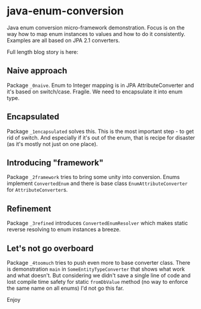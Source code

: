 java-enum-conversion
====================

Java enum conversion micro-framework demonstration. Focus is on the way how to map enum instances to
values and how to do it consistently. Examples are all based on JPA 2.1 converters.

Full length blog story is here: 

## Naive approach

Package `_0naive`. Enum to Integer mapping is in JPA AttributeConverter and it's based on switch/case.
Fragile. We need to encapsulate it into enum type.

## Encapsulated

Package `_1encapsulated` solves this. This is the most important step - to get rid of switch. And
especially if it's out of the enum, that is recipe for disaster (as it's mostly not just on one place).

## Introducing "framework"

Package `_2framework` tries to bring some unity into conversion. Enums implement `ConvertedEnum`
and there is base class `EnumAttributeConverter` for `AttributeConverter`s.

## Refinement

Package `_3refined` introduces `ConvertedEnumResolver` which makes static reverse resolving to
enum instances a breeze.

## Let's not go overboard

Package `_4toomuch` tries to push even more to base converter class. There is demonstration
`main` in `SomeEntityTypeConverter` that shows what work and what doesn't. But considering we didn't
save a single line of code and lost compile time safety for static `fromDbValue` method (no way
to enforce the same name on all enums) I'd not go this far.

Enjoy